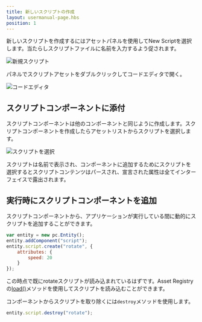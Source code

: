 ```yaml
---
title: 新しいスクリプトの作成
layout: usermanual-page.hbs
position: 1
---
```


新しいスクリプトを作成するにはアセットパネルを使用してNew Scriptを選択します。当たらしスクリプトファイルに名前を入力するよう促されます。

![新規スクリプト][0]

パネルでスクリプトアセットをダブルクリックしてコードエディタで開く。

![コードエディタ][1]

## スクリプトコンポーネントに添付

スクリプトコンポーネントは他のコンポーネントと同じように作成します。スクリプトコンポーネントを作成したらアセットリストからスクリプトを選択します。

![スクリプトを選択][2]

スクリプトは名前で表示され、コンポーネントに追加するためにスクリプトを選択するとスクリプトコンテンツはパースされ、宣言された属性は全てインターフェイスで露出されます。

## 実行時にスクリプトコンポーネントを追加

スクリプトコンポーネントから、アプリケーションが実行している間に動的にスクリプトを追加することができます。

```javascript
var entity = new pc.Entity();
entity.addComponent("script");
entity.script.create("rotate", {
    attributes: {
        speed: 20
    }
});
```

この時点で既にrotateスクリプトが読み込まれているはずです。Asset Registryの[load()][3]メソッドを使用してスクリプトを読み込むことができます。

コンポーネントからスクリプトを取り除くには`destroy`メソッドを使用します。

```javascript
entity.script.destroy("rotate");
```

[0]: /images/user-manual/scripting/new-script.jpg
[1]: /images/user-manual/scripting/code-editor.jpg
[2]: /images/user-manual/scripting/select-script.jpg
[3]: /api/pc.AssetRegistry.html#load

